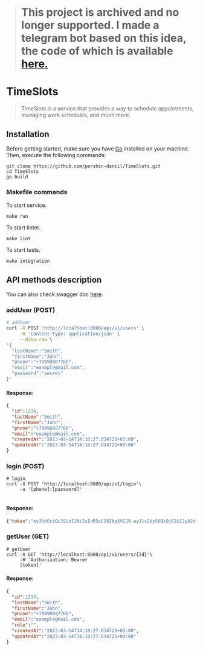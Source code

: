 > # This project is archived and no longer supported. I made a telegram bot based on this idea, the code of which is available [here.](https://github.com/pershin-daniil/TimeSlots)

# TimeSlots

>TimeSlots is a service that provides a way to schedule appointments, managing work schedules, and much more.

## Installation

Before getting started, make sure you have [Go](https://golang.org/) installed on your machine. Then, execute the following commands:

```shell
git clone https://github.com/pershin-daniil/TimeSlots.git
cd TimeSlots
go build
```

### Makefile commands

To start service.

```shell
make run
```

To start linter.

```shell
make lint
```

To start tests.

```shell
make integration
```

## API methods description

You can also check swagger doc [here](./docs/api.yaml).

### addUser (POST)

```zsh
# addUser
curl -X POST 'http://localhost:8080/api/v1/users' \
     -H 'Content-Type: application/json' \
     --data-raw \
'{
  "lastName":"Smith",
  "firstName":"John",
  "phone":"+79998887766",
  "email":"example@mail.com",
  "password":"secret"
}'
```

#### Response:

```json
{
  "id":1234,
  "lastName":"Smith",
  "firstName":"John",
  "phone":"+79998887766",
  "email":"example@mail.com",
  "createdAt":"2023-03-14T14:18:27.034721+03:00",
  "updatedAt":"2023-03-14T14:18:27.034721+03:00"
}
```

### login (POST)

```shell
# login
curl -X POST 'http://localhost:8080/api/v1/login'\
     -u '[phone]:[password]'
     
```

#### Response:

```json
{"token":"eyJhbGciOiJSUzI1NiIsInR5cCI6IkpXVCJ9.eyJ1c2VySUQiOjE2LCJyb2xlIjoiY2xpZW50In0.K-ErDVSjkMSPcsDwKAqzGyWMaIWqDtU9rIYQBNt9zNaLCTB4upJMI-kwyKwvWKzv51WoUfT3r5O5EJT4oHB-F0FHJmvkGxM_GTqGNSCHWWb4pRnY4YJJpwa6t9cTXPhkiXZ8D-IQZEzAsApkk7pmWVtOidLAWc-8upBny1HMaQa6jqDsT__HubGudJHWwT6pvYA4RZgCkkTFS_1kBIKwAHU_29fPF0fvX4E_4m5UsT7ESmdnEUAJaw7QCDS6YmECV9qm1d0R2b5IzTbWHHJNzzqBxWQ4dRu9sxbhH9fFw1zV9SzyVYTJnQ0BLtymdj-l-ZtvRWq8LFOr7j4jZRvbCVFexqlzEzgZFyNcX698S9mrX3lYczodRdqSwrAlS-i4ob_ms-U1szPjT-Y668l9wrRihU7kHpgqNpdvkWZ4b2pfZ-KhusCJCaF_5NMjTSLyOZqjI-LpXBqj-4DP_cjrdFtSkEOewjc7ECQG-RZXKCFBCsIv7AGxdVsp6A8L4rBn"}
```

### getUser (GET)

```shell
# getUser
curl -X GET 'http://localhost:8080/api/v1/users/{id}'\
     -H 'Authorization: Bearer
     [token]'
```

#### Response:

```json
{
  "id":1234,
  "lastName":"Smith",
  "firstName":"John",
  "phone":"+79998887766",
  "email":"example@mail.com",
  "role":"",
  "createdAt":"2023-03-14T14:18:27.034721+03:00",
  "updatedAt":"2023-03-14T14:18:27.034721+03:00"
}
```